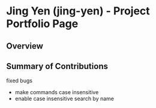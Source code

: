 # Jing Yen (jing-yen) - Project Portfolio Page

## Overview

## Summary of Contributions
fixed bugs
- make commands case insensitive
- enable case insensitive search by name